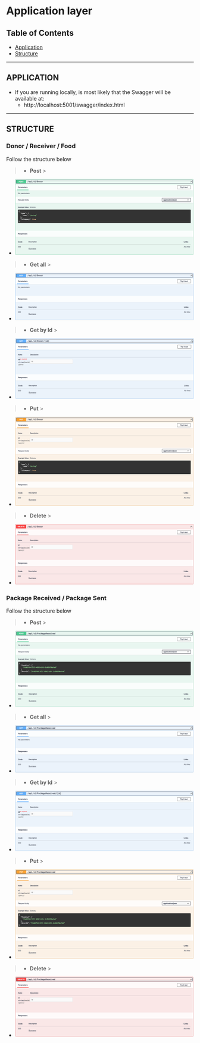 # Application layer

## Table of Contents

- [Application](#application)
- [Structure](#structure)

---

## **APPLICATION**

- If you are running locally, is most likely that the Swagger will be available at:
    - http://localhost:5001/swagger/index.html

---

## **STRUCTURE**

### Donor / Receiver / Food

Follow the structure below
> - **Post**
    >
- ![readmeImgs/EntityPost.png](readmeImgs/EntityPost.png)

> - **Get all**
    >
- ![readmeImgs/EntityGetAll.png](readmeImgs/EntityGetAll.png)

> - **Get by Id**
    >
- ![readmeImgs/EntityGetId.png](readmeImgs/EntityGetId.png)

> - **Put**
    >
- ![readmeImgs/EntityPut.png](readmeImgs/EntityPut.png)

> - **Delete**
    >
- ![readmeImgs/EntityDelete.png](readmeImgs/EntityDelete.png)

### Package Received / Package Sent

Follow the structure below
> - **Post**
    >
- ![readmeImgs/PackagePost.png](readmeImgs/PackagePost.png)

> - **Get all**
    >
- ![readmeImgs/PackageGetAll.png](readmeImgs/PackageGetAll.png)

> - **Get by Id**
    >
- ![readmeImgs/PackageGetId.png](readmeImgs/PackageGetId.png)

> - **Put**
    >
- ![readmeImgs/PackagePut.png](readmeImgs/PackagePut.png)

> - **Delete**
    >
- ![readmeImgs/PackageDelete.png](readmeImgs/PackageDelete.png)